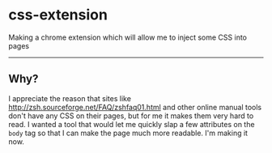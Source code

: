css-extension
=============

Making a chrome extension which will allow me to inject some CSS into pages

----

## Why?

I appreciate the reason that sites like http://zsh.sourceforge.net/FAQ/zshfaq01.html and other online manual tools don't have any CSS on their pages, but for me it makes them very hard to read. I wanted a tool that would let me 
quickly slap a few attributes on the `body` tag so that I can make the page much more readable. I'm making it now.
